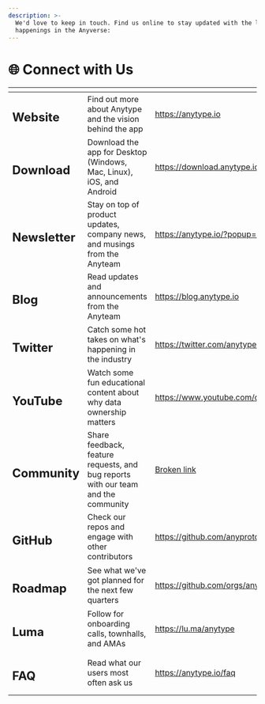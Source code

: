 ```yaml
---
description: >-
  We'd love to keep in touch. Find us online to stay updated with the latest
  happenings in the Anyverse:
---
```


# 🌐 Connect with Us

<table data-view="cards"><thead><tr><th></th><th></th><th data-hidden data-card-target data-type="content-ref"></th><th data-hidden data-card-cover data-type="files"></th></tr></thead><tbody><tr><td><h2>Website</h2></td><td>Find out more about Anytype and the vision behind the app</td><td><a href="https://anytype.io">https://anytype.io</a></td><td></td></tr><tr><td><h2>Download</h2></td><td>Download the app for Desktop (Windows, Mac, Linux), iOS, and Android</td><td><a href="https://download.anytype.io">https://download.anytype.io</a></td><td></td></tr><tr><td><h2>Newsletter</h2></td><td>Stay on top of product updates, company news, and musings from the Anyteam</td><td><a href="https://anytype.io/?popup=mailinglist">https://anytype.io/?popup=mailinglist</a></td><td></td></tr><tr><td><h2>Blog</h2></td><td>Read updates and announcements from the Anyteam</td><td><a href="https://blog.anytype.io">https://blog.anytype.io</a></td><td></td></tr><tr><td><h2>Twitter</h2></td><td>Catch some hot takes on what's happening in the industry</td><td><a href="https://twitter.com/anytypelabs?lang=en">https://twitter.com/anytypelabs?lang=en</a></td><td></td></tr><tr><td><h2>YouTube</h2></td><td>Watch some fun educational content about why data ownership matters</td><td><a href="https://www.youtube.com/c/anytype">https://www.youtube.com/c/anytype</a></td><td></td></tr><tr><td><h2>Community</h2></td><td>Share feedback, feature requests, and bug reports with our team and the community</td><td><a href="broken-reference">Broken link</a></td><td></td></tr><tr><td><h2>GitHub</h2></td><td>Check our repos and engage with other contributors</td><td><a href="https://github.com/anyproto">https://github.com/anyproto</a></td><td></td></tr><tr><td><h2>Roadmap</h2></td><td>See what we've got planned for the next few quarters</td><td><a href="https://github.com/orgs/anyproto/projects/1/views/1">https://github.com/orgs/anyproto/projects/1/views/1</a></td><td></td></tr><tr><td><h2>Luma</h2></td><td>Follow for onboarding calls, townhalls, and AMAs </td><td><a href="https://lu.ma/anytype">https://lu.ma/anytype</a></td><td></td></tr><tr><td><h2>FAQ</h2></td><td>Read what our users most often ask us</td><td><a href="https://anytype.io/faq">https://anytype.io/faq</a></td><td></td></tr></tbody></table>
